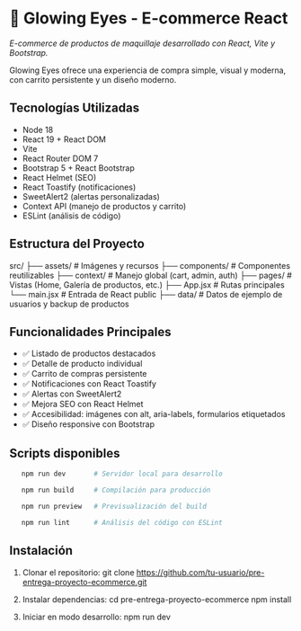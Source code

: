 # 💄 Glowing Eyes - E-commerce React

_E-commerce de productos de maquillaje desarrollado con React, Vite y Bootstrap._

Glowing Eyes ofrece una experiencia de compra simple, visual y moderna, con carrito persistente y un diseño moderno.

## Tecnologías Utilizadas

- Node 18
- React 19 + React DOM
- Vite
- React Router DOM 7
- Bootstrap 5 + React Bootstrap
- React Helmet (SEO)
- React Toastify (notificaciones)
- SweetAlert2 (alertas personalizadas)
- Context API (manejo de productos y carrito)
- ESLint (análisis de código)

## Estructura del Proyecto

src/
├── assets/             # Imágenes y recursos
├── components/         # Componentes reutilizables
├── context/            # Manejo global (cart, admin, auth)
├── pages/              # Vistas (Home, Galería de productos, etc.)
├── App.jsx             # Rutas principales
└── main.jsx            # Entrada de React
public
├── data/               # Datos de ejemplo de usuarios y backup de productos

## Funcionalidades Principales

- ✅ Listado de productos destacados
- ✅ Detalle de producto individual
- ✅ Carrito de compras persistente
- ✅ Notificaciones con React Toastify
- ✅ Alertas con SweetAlert2
- ✅ Mejora SEO con React Helmet
- ✅ Accesibilidad: imágenes con alt, aria-labels, formularios etiquetados
- ✅ Diseño responsive con Bootstrap

## Scripts disponibles

``` bash
   npm run dev       # Servidor local para desarrollo  
```
``` bash
   npm run build     # Compilación para producción
```
``` bash
   npm run preview   # Previsualización del build
```
``` bash
   npm run lint      # Análisis del código con ESLint
```


## Instalación

1. Clonar el repositorio:
   git clone https://github.com/tu-usuario/pre-entrega-proyecto-ecommerce.git

2. Instalar dependencias:
   cd pre-entrega-proyecto-ecommerce
   npm install

3. Iniciar en modo desarrollo:
   npm run dev
